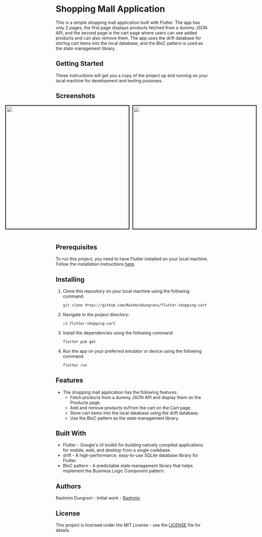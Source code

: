 # Shopping Mall Application
This is a simple shopping mall application built with Flutter. The app has only 2 pages, the first page displays products fetched from a dummy JSON API, and the second page is the cart page where users can see added products and can also remove them. The app uses the drift database for storing cart items into the local database, and the BloC pattern is used as the state management library.

## Getting Started

These instructions will get you a copy of the project up and running on your local machine for development and testing purposes.

## Screenshots

<div style="display:flex; justify-content:center">
    <div style="margin-right:10px; border:2px solid black; padding:2px;">
        <img src="https://user-images.githubusercontent.com/48521608/236441088-942452bb-f61f-4e98-9742-2e6ebbdf9fc9.jpg" width="400" />
    </div>
    <div style="margin-right:10px; border:2px solid black; padding:2px;">
        <img src="https://user-images.githubusercontent.com/48521608/236441103-4dbd0e7d-dc2e-406c-a3b3-048b654b409d.jpg" width="400" />
    </div>
</div>
<br>

## Prerequisites

To run this project, you need to have Flutter installed on your local machine. Follow the installation instructions [here](https://docs.flutter.dev/get-started/install).

## Installing
1. Clone this repository on your local machine using the following command:
    ```bash
    git clone https://github.com/RashminDungrani/flutter-shopping-cart
    ```
1. Navigate to the project directory:
    ```bash
    cd flutter-shopping-cart
    ```
1. Install the dependencies using the following command:
    ```bash
    flutter pub get
    ```
1. Run the app on your preferred emulator or device using the following command:
    ```bash
    flutter run
    ```

## Features
- The shopping mall application has the following features:
    - Fetch products from a dummy JSON API and display them on the Products page.
    - Add and remove products to/from the cart on the Cart page.
    - Store cart items into the local database using the drift database.
    - Use the BloC pattern as the state management library.

## Built With
- Flutter - Google's UI toolkit for building natively compiled applications for mobile, web, and desktop from a single codebase.
- drift - A high-performance, easy-to-use SQLite database library for Flutter.
- BloC pattern - A predictable state management library that helps implement the Business Logic Component pattern.

## Authors
Rashmin Dungrani - Initial work - [Rashmin](https://github.com/RashminDungrani/)

## License
This project is licensed under the MIT License - see the [LICENSE](LICENSE) file for details.